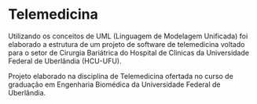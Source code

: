 # Telemedicina


Utilizando os conceitos de UML (Linguagem de Modelagem Unificada) foi elaborado a estrutura de um projeto de software de telemedicina voltado para o setor de Cirurgia Bariátrica do Hospital de Clinicas da Universidade Federal de Uberlândia (HCU-UFU).


Projeto elaborado na disciplina de Telemedicina ofertada no curso de graduação em Engenharia Biomédica da Universidade Federal de Uberlândia.




